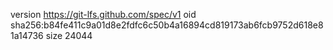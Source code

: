 version https://git-lfs.github.com/spec/v1
oid sha256:b84fe411c9a01d8e2fdfc6c50b4a16894cd819173ab6fcb9752d618e81a14736
size 24044
